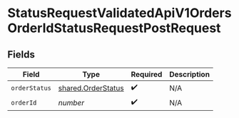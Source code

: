 # StatusRequestValidatedApiV1OrdersOrderIdStatusRequestPostRequest


## Fields

| Field                                                    | Type                                                     | Required                                                 | Description                                              |
| -------------------------------------------------------- | -------------------------------------------------------- | -------------------------------------------------------- | -------------------------------------------------------- |
| `orderStatus`                                            | [shared.OrderStatus](../../models/shared/orderstatus.md) | :heavy_check_mark:                                       | N/A                                                      |
| `orderId`                                                | *number*                                                 | :heavy_check_mark:                                       | N/A                                                      |